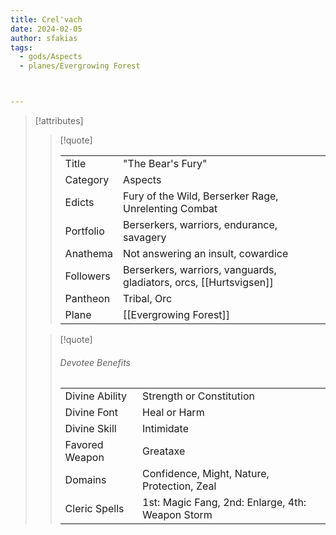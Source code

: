 ```yaml
---
title: Crel'vach
date: 2024-02-05
author: sfakias
tags:
  - gods/Aspects
  - planes/Evergrowing Forest



---
```

> [!attributes]
> 
> > [!quote]
> >
> > | | |
> > | --- | --- |
> > | Title | "The Bear's Fury" |
> > | Category | Aspects |
> > | Edicts | Fury of the Wild, Berserker Rage, Unrelenting Combat |
> > | Portfolio | Berserkers, warriors, endurance, savagery |
> > | Anathema | Not answering an insult, cowardice |
> > | Followers | Berserkers, warriors, vanguards, gladiators, orcs, [[Hurtsvigsen]] |
> > | Pantheon | Tribal, Orc |
> > | Plane | [[Evergrowing Forest]] |
>
> > [!quote]
> > 
> > ###### Devotee Benefits
> > | | |
> > | --- | --- |
> > | Divine Ability | Strength or Constitution |
> > | Divine Font | Heal or Harm |
> > | Divine Skill | Intimidate |
> > | Favored Weapon | Greataxe |
> > | Domains | Confidence, Might, Nature, Protection, Zeal |
> > | Cleric Spells | 1st: Magic Fang, 2nd: Enlarge, 4th: Weapon Storm |
